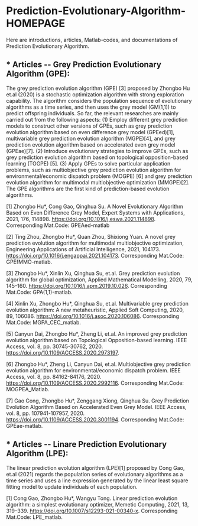 # Prediction-Evolutionary-Algorithm-HOMEPAGE 

Here are introductions, articles, Matlab-codes, and documentations of Prediction Evolutionary Algorithm.

## * Articles -- Grey Prediction Evolutionary Algorithm (GPE):

The grey prediction evolution algorithm (GPE) [3] proposed by Zhongbo Hu et.al (2020) is a stochastic optimization algorithm with strong exploration capability. The algorithm considers the population sequence of evolutionary algorithms as a time series, and then uses the grey model (GM(1,1)) to predict offspring individuals. So far, the relevant researches are mainly carried out from the following aspects: (1) Employ different grey prediction models to construct other versions of GPEs, such as grey prediction evolution algorithm based on even difference grey model (GPEed)[1], multivariable grey prediction evolution algorithm (MGPE)[4], and grey prediction evolution algorithm based on accelerated even grey model (GPEae)[7]. (2) Introduce evolutionary strategies to improve GPEs, such as grey prediction evolution algorithm based on topological opposition-based learning (TOGPE) [5]. (3) Apply GPEs to solve particular application problems, such as multiobjective grey prediction evolution algorithm for environmental/economic dispatch problem (MOGPE) [6] and grey prediction evolution algorithm for multimodal multiobjective optimization (MMGPE)[2]. The GPE algorithms are the first kind of prediction-based evolution algorithms.

[1]	Zhongbo Hu*, Cong Gao, Qinghua Su. A Novel Evolutionary Algorithm Based on Even Difference Grey Model, Expert Systems with Applications, 2021, 176, 114898.
https://doi.org/10.1016/j.eswa.2021.114898. Corresponding Mat.Code: GPEAed-matlab

[2] Ting Zhou, Zhongbo Hu*, Quan Zhou, Shixiong Yuan. A novel grey prediction evolution algorithm for multimodal multiobjective optimization, Engineering Applications of Artificial Intelligence, 2021, 104173. https://doi.org/10.1016/j.engappai.2021.104173. Corresponding Mat.Code: GPEfMMO-matlab.

[3] Zhongbo Hu*, Xinlin Xu, Qinghua Su, et.al. Grey prediction evolution algorithm for global optimization, Applied Mathematical Modelling, 2020, 79, 145–160. https://doi.org/10.1016/j.apm.2019.10.026. Corresponding Mat.Code: GPA(1,1)-matlab.

[4] Xinlin Xu, Zhongbo Hu*, Qinghua Su, et.al. Multivariable grey prediction evolution algorithm: A new metaheuristic, Applied Soft Computing, 2020, 89, 106086. https://doi.org/10.1016/j.asoc.2020.106086. Corresponding Mat.Code: MGPA_CEC_matlab.

[5] Canyun Dai, Zhongbo Hu*, Zheng Li, et.al. An improved grey prediction evolution algorithm based on Topological Opposition-based learning. IEEE Access, vol. 8, pp. 30745-30762, 2020. https://doi.org/10.1109/ACCESS.2020.2973197.

[6] Zhongbo Hu*, Zheng Li, Canyun Dai, et.al. Multiobjective grey prediction evolution algorithm for environmental/economic dispatch problem. IEEE Access, vol. 8, pp. 84162-84176, 2020. https://doi.org/10.1109/ACCESS.2020.2992116. Corresponding Mat.Code: MOGPEA_Matlab.

[7] Gao Cong, Zhongbo Hu*, Zenggang Xiong, Qinghua Su. Grey Prediction Evolution Algorithm Based on Accelerated Even Grey Model. IEEE Access, vol. 8, pp. 107941-107957, 2020.  https://doi.org/10.1109/ACCESS.2020.3001194. Corresponding Mat.Code: GPEae-matlab. 

## * Articles -- Linare Prediction Evolutionary Algorithm (LPE):

The linear prediction evolution algorithm (LPE)[1] proposed by Cong Gao, et.al (2021) regards the population series of evolutionary algorithms as a time series and uses a line expression generated by the linear least square fitting model to update individuals of each population. 

[1] Cong Gao, Zhongbo Hu*, Wangyu Tong. Linear prediction evolution algorithm: a simplest evolutionary optimizer, Memetic Computing, 2021, 13, 319–339.
https://doi.org/10.1007/s12293-021-00340-x. Corresponding Mat.Code: LPE_matlab.
